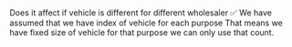 #

Does it affect if vehicle is different for different wholesaler
    ✅ We have assumed that we have index of vehicle for each purpose
         That means we have fixed size of vehicle for that purpose
         we can only use that count.
